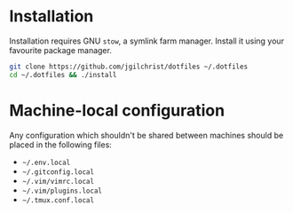 # Installation

Installation requires GNU `stow`, a symlink farm manager. Install it using your favourite package manager.

```sh
git clone https://github.com/jgilchrist/dotfiles ~/.dotfiles
cd ~/.dotfiles && ./install
```

# Machine-local configuration

Any configuration which shouldn't be shared between machines should be placed in the following files:

* `~/.env.local`
* `~/.gitconfig.local`
* `~/.vim/vimrc.local`
* `~/.vim/plugins.local`
* `~/.tmux.conf.local`
